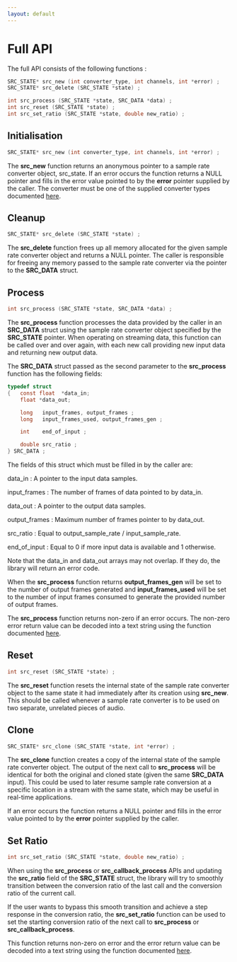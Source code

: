 ```yaml
---
layout: default
---
```


# Full API

The full API consists of the following functions :

```c
SRC_STATE* src_new (int converter_type, int channels, int *error) ;
SRC_STATE* src_delete (SRC_STATE *state) ;

int src_process (SRC_STATE *state, SRC_DATA *data) ;
int src_reset (SRC_STATE *state) ;
int src_set_ratio (SRC_STATE *state, double new_ratio) ;
```

## Initialisation

```c
SRC_STATE* src_new (int converter_type, int channels, int *error) ;
```

The **src\_new** function returns an anonymous pointer to a sample rate
converter object, src\_state. If an error occurs the function returns a
NULL pointer and fills in the error value pointed to by the **error**
pointer supplied by the caller. The converter must be one of the
supplied converter types documented [here](api_misc.md#converters).

## Cleanup

```c
SRC_STATE* src_delete (SRC_STATE *state) ;
```

The **src\_delete** function frees up all memory allocated for the given
sample rate converter object and returns a NULL pointer. The caller is
responsible for freeing any memory passed to the sample rate converter
via the pointer to the **SRC\_DATA** struct.

## Process

```c
int src_process (SRC_STATE *state, SRC_DATA *data) ;
```

The **src\_process** function processes the data provided by the caller
in an **SRC\_DATA** struct using the sample rate converter object
specified by the **SRC\_STATE** pointer. When operating on streaming
data, this function can be called over and over again, with each new
call providing new input data and returning new output data.

The **SRC\_DATA** struct passed as the second parameter to the
**src\_process** function has the following fields:

```c
typedef struct
{   const float  *data_in;
    float *data_out;

    long   input_frames, output_frames ;
    long   input_frames_used, output_frames_gen ;

    int    end_of_input ;

    double src_ratio ;
} SRC_DATA ;
```

The fields of this struct which must be filled in by the caller are:

data_in
: A pointer to the input data samples.

input_frames
: The number of frames of data pointed to by data_in.

data_out
: A pointer to the output data samples.

output_frames
: Maximum number of frames pointer to by data_out.

src_ratio
: Equal to output_sample_rate / input_sample_rate.

end_of_input
: Equal to 0 if more input data is available and 1 otherwise.

Note that the data\_in and data\_out arrays may not overlap. If they do,
the library will return an error code.

When the **src\_process** function returns **output\_frames\_gen** will
be set to the number of output frames generated and
**input\_frames\_used** will be set to the number of input frames
consumed to generate the provided number of output frames.

The **src\_process** function returns non-zero if an error occurs. The
non-zero error return value can be decoded into a text string using the
function documented [here](api_misc.md#error-reporting).

## Reset

```c
int src_reset (SRC_STATE *state) ;
```

The **src\_reset** function resets the internal state of the sample rate
converter object to the same state it had immediately after its creation
using **src\_new**. This should be called whenever a sample rate
converter is to be used on two separate, unrelated pieces of audio.

## Clone

```c
SRC_STATE* src_clone (SRC_STATE *state, int *error) ;
```

The **src_clone** function creates a copy of the internal state of the sample
rate converter object. The output of the next call to **src\_process** will be
identical for both the original and cloned state (given the same **SRC_DATA**
input). This could be used to later resume sample rate conversion at a specific
location in a stream with the same state, which may be useful in real-time
applications.

If an error occurs the function returns a NULL pointer and fills in the
error value pointed to by the **error** pointer supplied by the caller.

## Set Ratio

```c
int src_set_ratio (SRC_STATE *state, double new_ratio) ;
```

When using the **src_process** or **src_callback_process** APIs and updating the
**src_ratio** field of the **SRC_STATE** struct, the library will try to
smoothly transition between the conversion ratio of the last call and the
conversion ratio of the current call.

If the user wants to bypass this smooth transition and achieve a step response in
the conversion ratio, the **src_set_ratio** function can be used to set the
starting conversion ratio of the next call to **src_process** or
**src_callback_process**.

This function returns non-zero on error and the error return value can be
decoded into a text string using the function documented [here](api_misc.md#error-reporting).
